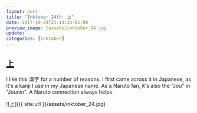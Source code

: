```yaml
---
layout: post
title: "Inktober 24th: 上"
date: 2017-10-24T21:14:33-05:00
preview_image: /assets/inktober_24.jpg
update: 
categories: [inktober]
---
```


## [上](http://www.learnchineseez.com/read-write/traditional/view.php?code=4e0a&last=1)

I like this 漢字 for a number of reasons. I first came across it in Japanese, as it's a kanji I use in my Japanese name. As a Naruto fan, it's also the "Jou" in "Jounin". A Naruto connection always helps.

![上]({{ site.url }}/assets/inktober_24.jpg)
